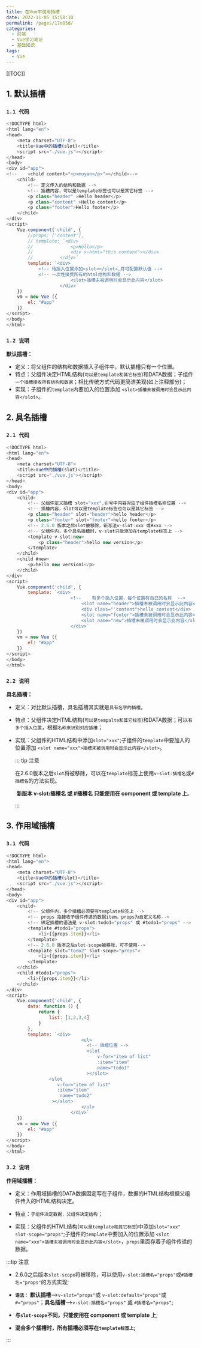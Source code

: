 ```yaml
---
title: 在Vue中使用插槽
date: 2022-11-05 15:58:10
permalink: /pages/17e05d/
categories:
  - 前端
  - Vue学习笔记
  - 基础知识
tags:
  - Vue
---
```


[[TOC]]

## 1. 默认插槽

### `1.1 代码`

```js
<!DOCTYPE html>
<html lang="en">
<head>
	<meta charset="UTF-8">
	<title>Vue中的插槽(slot)</title>
	<script src="./vue.js"></script>
</head>
<body>
<div id="app">
<!--	<child content="<p>muyan</p>"></child>-->
	<child>
		<!-- 定义传入的结构和数据 -->
		<!-- 插槽内容，可以是template标签也可以是其它标签 -->
		<p class="header" >Hello header</p>
		<p class="content" >Hello content</p>
		<p class="footer">Hello footer</p>
	</child>
</div>
<script>
    Vue.component('child', {
        //props: ['content'],
        // template: `<div>
        // 				<p>Hello</p>
        // 				<div v-html="this.content"></div>
        // 			</div>`
        template: `<div>
			<!-- 待插入位置添加<slot></slot>,并可配置默认值 -->
			<!-- 一次性接受所有的html结构和数据 -->
						<slot>插槽未被调用时会显示此内容</slot>
					</div>`
    })
    vm = new Vue ({
        el: "#app"
    })
</script>
</body>
</html>
```

### `1.2 说明`

**默认插槽：**

- 定义：将父组件的结构和数据插入子组件中，默认插槽只有一个位置。
- 特点：父组件决定HTML结构(`可以是template和其它标签`)和DATA数据；子组件`一个插槽接收所有结构和数据`；相比传统方式代码更简洁美观(如上注释部分)；
- 实现：子组件的`template`内要加入的位置添加 `<slot>插槽未被调用时会显示此内容</slot>`。

## 2. 具名插槽

### `2.1 代码`

```js
<!DOCTYPE html>
<html lang="en">
<head>
	<meta charset="UTF-8">
	<title>Vue中的插槽(slot)</title>
	<script src="./vue.js"></script>
</head>
<body>
<div id="app">
	<child>
		<!-- 父组件定义插槽 slot="xxx",引号中内容对应子组件插槽名称位置 -->
		<!-- 插槽内容，slot可以是template标签也可以是其它标签 -->
		<p class="header" slot="header">hello header</p>
		<p class="footer" slot="footer">hello footer</p>
		<!-- 2.6.0 版本之后slot被移除，新写法v-slot:xxx 或#xxx -->
		<!-- 父组件内，多个具名插槽时，v-slot只能添加在template标签上 -->
		<template v-slot:new>
			<p class="header">hello new version</p>
		</template>
	</child>
	<child #new>
		<p>hello new version1</p>
	</child>
</div>
<script>
    Vue.component('child', {
        template: `<div>
						<!--	有多个插入位置，每个位置有自己的名称	-->
							<slot name="header">插槽未被调用时会显示此内容</slot>
							<div class="'content">hello content</div>
							<slot name="footer">插槽未被调用时会显示此内容</slot>
							<slot name="new">插槽未被调用时会显示此内容</slot>
						</div>`
    })
    vm = new Vue ({
        el: "#app"
    })
</script>
</body>
</html>
```

### `2.2 说明`

**具名插槽：**

- 定义：对比默认插槽，具名插槽其实就是`具有名字的插槽`。

- 特点：父组件决定HTML结构(`可以是tempalte和其它标签`)和DATA数据；可以`有多个插入位置`，根据`名称来识别对应插槽`；

- 实现：父组件的HTML结构中添加`slot="xxx"`;子组件的`template`中要加入的位置添加 `<slot name="xxx">插槽未被调用时会显示此内容</slot>`。

  

  ::: tip 注意

  ​	在2.6.0版本之后`slot`将被移除，可以在`template`标签上使用`v-slot:插槽名`或`#插槽名`的方法实现。

  ​     **新版本 v-slot:插槽名 或 #插槽名 只能使用在 component 或 template 上**。

  :::

## 3. 作用域插槽

### `3.1 代码`

```js
<!DOCTYPE html>
<html lang="en">
<head>
	<meta charset="UTF-8">
	<title>Vue中的插槽(slot)</title>
	<script src="./vue.js"></script>
</head>
<body>
<div id="app">
	<child>
		<!-- 父组件内，多个插槽必须要写template标签上 -->
		<!-- props 指接收子组件传递的数据item，props为自定义名称-->
		<!-- 绑定插槽的语法是 v-slot:todo1="props" 或 #todo1="props" -->
		<template #todo1="props">
			<li>{{props.item}}</li>
		</template>
		<!-- 2.6.0 版本之后slot-scope被移除，可不使用-->
		<template slot="todo2" slot-scope="props">
			<li>{{props.item}}</li>
		</template>
	</child>
	<child #todo1="props">
		<li>{{props.item}}</li>
	</child>
</div>
<script>
    Vue.component('child', {
        data: function () {
            return {
                list: [1,2,3,4]
            }
        },
        template: `<div>
							<ul>
							  <!-- 插槽位置 -->
							  <slot
								  v-for="item of list"
								  :item="item"
								  name="todo1"
							  ></slot>
                <slot
                   v-for="item of list"
                   :item="item"
                    name="todo2"
                 ></slot>
							</ul>
						</div>`
    })
    vm = new Vue ({
        el: "#app"
    })
</script>
</body>
</html>
```

### `3.2 说明`

**作用域插槽：**

- 定义：作用域插槽的DATA数据固定写在子组件，数据的HTML结构根据父组件传入的HTML结构决定。

- 特点：`子组件决定数据，父组件决定结构`；

- 实现：父组件的HTML结构(`可以是template和其它标签`)中添加`slot="xxx" slot-scope="props"`;子组件的`template`中要加入的位置添加 `<slot name="xxx">插槽未被调用时会显示此内容</slot>`，`props`里面存着子组件传递的数据。

  

:::tip 注意

- 2.6.0之后版本`slot-scope`将被移除，可以使用`v-slot:插槽名="props"`或`#插槽名="props"`的方式实现;

- **`语法：`** **默认插槽**-->`v-slot="props"`或 `v-slot:default="props"`或 `#="props"`；**具名插槽**-->`v-slot:插槽名="props"` 或 `#插槽名="props"`;
- **与`slot-scope`不同，只能使用在 component 或 template 上**;
- **混合多个插槽时，所有插槽必须写在`template标签上`;**

:::
